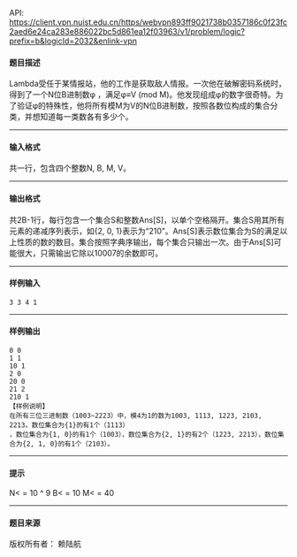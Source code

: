 API: https://client.vpn.nuist.edu.cn/https/webvpn893ff9021738b0357186c0f23fc2aed6e24ca283e886022bc5d861ea12f03963/v1/problem/logic?prefix=b&logicId=2032&enlink-vpn

#### 题目描述

Lambda受任于某情报站，他的工作是获取敌人情报。一次他在破解密码系统时，得到了一个N位B进制数φ ，满足φ≡V (mod M)。他发现组成φ的数字很奇特。为了验证φ的特殊性，他将所有模M为V的N位B进制数，按照各数位构成的集合分类，并想知道每一类数各有多少个。

---

#### 输入格式

共一行，包含四个整数N, B, M, V。

---

#### 输出格式

共2B-1行，每行包含一个集合S和整数Ans\[S\]，以单个空格隔开。集合S用其所有元素的递减序列表示，如{2, 0, 1}表示为“210”。Ans\[S\]表示数位集合为S的满足以上性质的数的数目。集合按照字典序输出，每个集合只输出一次。由于Ans\[S\]可能很大，只需输出它除以10007的余数即可。

---

#### 样例输入
```
3 3 4 1

```

---

#### 样例输出
```
0 0
1 1
10 1
2 0
20 0
21 2
210 1
【样例说明】
在所有三位三进制数（1003~2223）中，模4为1的数为1003, 1113, 1223, 2103, 2213。数位集合为{1}的有1个（1113）
，数位集合为{1, 0}的有1个（1003），数位集合为{2, 1}的有2个（1223, 2213），数位集合为{2, 1, 0}的有1个（2103）。

```

---

#### 提示

N< = 10 ^ 9 B< = 10 M< = 40

---

#### 题目来源

版权所有者： 赖陆航